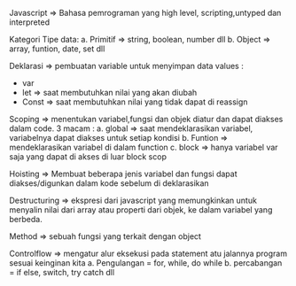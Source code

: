 Javascript 
=> Bahasa pemrograman yang high level, scripting,untyped dan interpreted

Kategori Tipe data:
a. Primitif => string, boolean, number dll
b. Object => array, funtion, date, set dll

Deklarasi => pembuatan variable untuk menyimpan data
values :
- var 
- let => saat membutuhkan nilai yang akan diubah
- Const => saat membutuhkan nilai yang tidak dapat di reassign

Scoping 
=> menentukan variabel,fungsi dan objek diatur dan dapat diakses dalam code.
3 macam :
a. global => saat mendeklarasikan variabel, variabelnya dapat diakses untuk setiap kondisi
b. Funtion => mendeklarasikan variabel di dalam function
c. block => hanya variabel var saja yang dapat di akses di luar block scop

Hoisting => Membuat beberapa jenis variabel dan fungsi dapat diakses/digunkan dalam kode sebelum di deklarasikan

Destructuring => ekspresi dari javascript yang memungkinkan untuk menyalin nilai dari array atau properti dari objek, ke dalam variabel yang berbeda.

Method => sebuah fungsi yang terkait dengan object

Controlflow => mengatur alur eksekusi pada statement atu jalannya program sesuai keinginan kita
a. Pengulangan = for, while, do while
b. percabangan = if else, switch, try catch dll